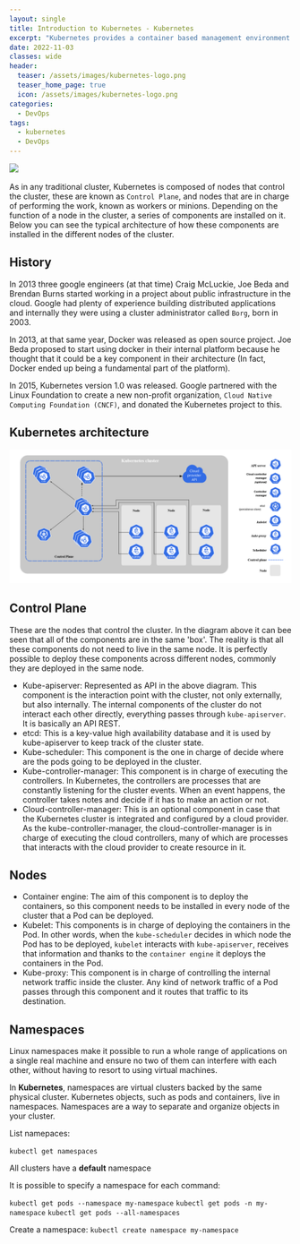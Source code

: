 ```yaml
---
layout: single
title: Introduction to Kubernetes - Kubernetes
excerpt: "Kubernetes provides a container based management environment. Kubernetes orchestrates the compute capacity, the networking and the storage infrastructure so that user don't have to. It offers the simplicity of Platform-as-a-Service (PaaS) with the flexibility of Infrastructure-as-a-Service (IaaS) and enables portability between infrastructure providers. In this article I am going to present the basic components of a Kubernetes cluster and its architecture."
date: 2022-11-03
classes: wide
header:
  teaser: /assets/images/kubernetes-logo.png
  teaser_home_page: true
  icon: /assets/images/kubernetes-logo.png
categories:
  - DevOps
tags:  
  - kubernetes
  - DevOps
---
```


![](/assets/images/kubernetes-logo.png.png)

As in any traditional cluster, Kubernetes is composed of nodes that control the cluster, these are known as `Control Plane`, and nodes that are in charge of performing the work, known as workers or minions. Depending on the function of a node in the cluster, a series of components are installed on it. Below you can see the typical architecture of how these components are installed in the different nodes of the cluster.
## History
In 2013 three google engineers (at that time) Craig McLuckie, Joe Beda and Brendan Burns started working in a project about public infrastructure in the cloud. Google had plenty of experience building distributed applications and internally they were using a cluster administrator called `Borg`, born in 2003.

In 2013, at that same year, Docker was released as open source project. Joe Beda proposed to start using docker in their internal platform because he thought that it could be a key component in their architecture (In fact, Docker ended up being a fundamental part of the platform).

In 2015, Kubernetes version 1.0 was released. Google partnered with the Linux Foundation to create a new non-profit organization, `Cloud Native Computing Foundation (CNCF)`, and donated the Kubernetes project to this.
## Kubernetes architecture

![](/assets/images/Intro-Kubernetes/Kubernetes-architecture.png)

## Control Plane

These are the nodes that control the cluster. In the diagram above it can bee seen that all of the components are in the same 'box'. The reality is that all these components do not need to live in the same node. It is perfectly possible to deploy these components across different nodes, commonly they are deployed in the same node.

- Kube-apiserver: Represented as API in the above diagram. This component is the interaction point with the cluster, not only externally, but also internally. The internal components of the cluster do not interact each other directly, everything passes through `kube-apiserver`. It is basically an API REST.
- etcd: This is a key-value high availability database and it is used by kube-apiserver to keep track of the cluster state.
- Kube-scheduler: This component is the one in charge of decide where are the pods going to be deployed in the cluster.
- Kube-controller-manager: This component is in charge of executing the controllers. In Kubernetes, the controllers are processes that are constantly listening for the cluster events. When an event happens, the controller takes notes and decide if it has to make an action or not.
- Cloud-controller-manager: This is an optional component in case that the Kubernetes cluster is integrated and configured by a cloud provider. As the kube-controller-manager, the cloud-controller-manager is in charge of executing the cloud controllers, many of which are processes that interacts with the cloud provider to create resource in it.

## Nodes
- Container engine: The aim of this component is to deploy the containers, so this component needs to be installed in every node of the cluster that a Pod can be deployed.
- Kubelet: This components is in charge of deploying the containers in the Pod. In other words, when the `kube-scheduler` decides in which node the Pod has to be deployed, `kubelet` interacts with `kube-apiserver`, receives that information and thanks to the `container engine` it deploys the containers in the Pod.
- Kube-proxy: This component is in charge of controlling the internal network traffic inside the cluster. Any kind of network traffic of a Pod passes through this component and it routes that traffic to its destination.

## Namespaces

Linux namespaces make it possible to run a whole range of applications on a single real machine and ensure no two of them can interfere with each other, without having to resort to using virtual machines.

In **Kubernetes**, namespaces are virtual clusters backed by the same physical cluster. Kubernetes objects, such as pods and containers, live in namespaces. Namespaces are a way to separate and organize objects in your cluster.

List namepaces:

`kubectl get namespaces`

All clusters have a **default** namespace

It is possible to specify a namespace for each command:

`kubectl get pods --namespace my-namespace`
`kubectl get pods -n my-namespace`
`kubectl get pods --all-namespaces`

Create a namespace:
`kubectl create namespace my-namespace`
